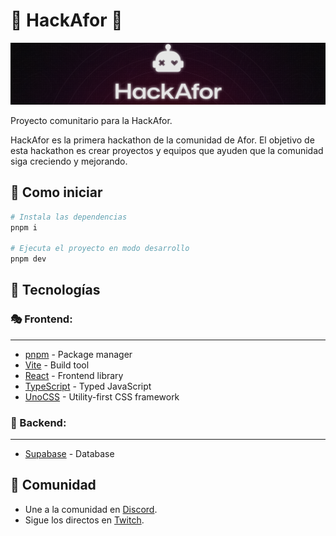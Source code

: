 # 🐹 HackAfor 🐹

![HackAfor header](./public/github/hackafor-github-header.png)

Proyecto comunitario para la HackAfor.

HackAfor es la primera hackathon de la comunidad de Afor. El objetivo de esta hackathon es crear proyectos y equipos que ayuden que la comunidad siga creciendo y mejorando.

## 🧱 Como iniciar

```bash
# Instala las dependencias
pnpm i

# Ejecuta el proyecto en modo desarrollo
pnpm dev
```

## 🔨 Tecnologías
### 🎭 Frontend:
---
- [pnpm](https://pnpm.io/) - Package manager
- [Vite](https://vitejs.dev/) - Build tool
- [React](https://reactjs.org/) - Frontend library
- [TypeScript](https://www.typescriptlang.org/) - Typed JavaScript
- [UnoCSS](https://unocss.dev/) - Utility-first CSS framework

### 🔌 Backend:
---
- [Supabase](https://supabase.io/) - Database

## 📢 Comunidad

- Une a la comunidad en [Discord](https://discord.gg/a6pfyafG).
- Sigue los directos en [Twitch](https://www.twitch.tv/afor_digital).